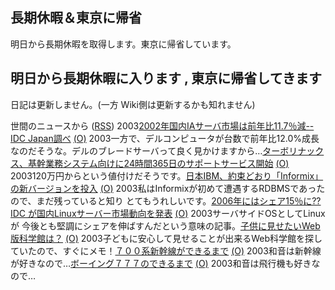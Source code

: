 ## 長期休暇＆東京に帰省

明日から長期休暇を取得します。東京に帰省しています。






## 明日から長期休暇に入ります , 東京に帰省してきます


日記は更新しません。(一方 Wiki側は更新するかも知れません)



世間のニュースから ([RSS](ig030324-news.xml)) 2003[2002年国内IAサーバ市場は前年比11.7％減--IDC Japan調べ](http://www.zdnet.co.jp/enterprise/0303/19/epn14.html) [(O)](http://www.zdnet.co.jp/enterprise/0303/19/epn14.html) 2003一方で、デルコンピュータが台数で前年比12.0%成長なのだそうな。デルのブレードサーバって良く見かけますから…[ターボリナックス、基幹業務システム向けに24時間365日のサポートサービス開始](http://biztech.nikkeibp.co.jp/wcs/leaf/CID/onair/biztech/comp/235380) [(O)](http://biztech.nikkeibp.co.jp/wcs/leaf/CID/onair/biztech/comp/235380) 2003120万円からという値付けだそうです。[日本IBM、約束どおり「Informix」の新バージョンを投入](http://www.zdnet.co.jp/enterprise/0303/12/epn20.html) [(O)](http://www.zdnet.co.jp/enterprise/0303/12/epn20.html) 2003私はInformixが初めて遭遇するRDBMSであったので、まだ残っていると知り とてもうれしいです。[2006年にはシェア15％に??IDC が国内Linuxサーバー市場動向を発表](http://japan.internet.com/linuxtoday/20030319/5.html) [(O)](http://japan.internet.com/linuxtoday/20030319/5.html) 2003サーバサイドOSとしてLinuxが 今後とも堅調にシェアを伸ばすんだという意味の記事。[子供に見せたいWeb版科学館は？](http://slashdot.jp/article.pl?sid=03/03/22/1344234&topic=27) [(O)](http://slashdot.jp/article.pl?sid=03/03/22/1344234&topic=27) 2003子どもに安心して見せることが出来るWeb科学館を探していたので、すぐにメモ！[７００系新幹線ができるまで](http://sc-smn.jst.go.jp/8/bangumi.asp?i_series_code=B010602&i_renban_code=004) [(O)](http://sc-smn.jst.go.jp/8/bangumi.asp?i_series_code=B010602&i_renban_code=004) 2003和音は新幹線が好きなので…[ボーイング７７７のできるまで](http://sc-smn.jst.go.jp/8/bangumi.asp?i_series_code=B990602&i_renban_code=001) [(O)](http://sc-smn.jst.go.jp/8/bangumi.asp?i_series_code=B990602&i_renban_code=001) 2003和音は飛行機も好きなので…